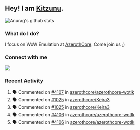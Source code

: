 ## Hey! I am [Kitzunu](https://Github.com/Kitzunu).

![Anurag's github stats](https://github-readme-stats.kitzunu.vercel.app/api?username=Kitzunu&show_icons=true)

### What do I do?

I focus on WoW Emulation at [AzerothCore](https://Github.com/AzerothCore). Come join us ;)

### Connect with me
[![](https://img.shields.io/badge/AzerothCore%20Discord-Connect%20with%20me!-green)](https://discord.com/invite/gkt4y2x)

### Recent Activity

<!--START_SECTION:activity-->
1. 🗣 Commented on [#4107](https://github.com/azerothcore/azerothcore-wotlk/issues/4107) in [azerothcore/azerothcore-wotlk](https://github.com/azerothcore/azerothcore-wotlk)
2. 🗣 Commented on [#1025](https://github.com/azerothcore/Keira3/issues/1025) in [azerothcore/Keira3](https://github.com/azerothcore/Keira3)
3. 🗣 Commented on [#1025](https://github.com/azerothcore/Keira3/issues/1025) in [azerothcore/Keira3](https://github.com/azerothcore/Keira3)
4. 🗣 Commented on [#4106](https://github.com/azerothcore/azerothcore-wotlk/issues/4106) in [azerothcore/azerothcore-wotlk](https://github.com/azerothcore/azerothcore-wotlk)
5. 🗣 Commented on [#4106](https://github.com/azerothcore/azerothcore-wotlk/issues/4106) in [azerothcore/azerothcore-wotlk](https://github.com/azerothcore/azerothcore-wotlk)
<!--END_SECTION:activity-->
